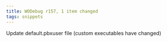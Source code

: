 ```yaml
---
title: WODebug r157, 1 item changed
tags: snippets
---
```


Update default.pbxuser file (custom executables have changed)
